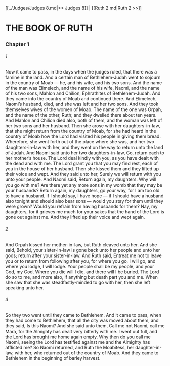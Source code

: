 [[../Judges/Judges 8.md|<< Judges 8]]  |  [[Ruth 2.md|Ruth 2 >>]]

# THE BOOK OF RUTH
### Chapter 1
###### 1
Now it came to pass, in the days when the judges ruled, that there was a famine in the land. And a certain man of Bethlehem-Judah went to sojourn in the country of Moab — he, and his wife, and his two sons. And the name of the man was Elimelech, and the name of his wife, Naomi, and the name of his two sons, Mahlon and Chilion, Ephrathites of Bethlehem-Judah. And they came into the country of Moab and continued there. And Elimelech, Naomi’s husband, died, and she was left and her two sons. And they took themselves wives of the women of Moab. The name of the one was Orpah, and the name of the other, Ruth; and they dwelled there about ten years. And Mahlon and Chilion died also, both of them, and the woman was left of her two sons and her husband. Then she arose with her daughters-in-law, that she might return from the country of Moab, for she had heard in the country of Moab how the Lord had visited his people in giving them bread. Wherefore, she went forth out of the place where she was, and her two daughters-in-law with her, and they went on the way to return unto the land of Judah. And Naomi said unto her two daughters-in-law, Go, return each to her mother’s house. The Lord deal kindly with you, as you have dealt with the dead and with me. The Lord grant you that you may find rest, each of you in the house of her husband. Then she kissed them and they lifted up their voice and wept. And they said unto her, Surely we will return with you unto your people. And Naomi said, Return again, my daughters. Why will you go with me? Are there yet any more sons in my womb that they may be your husbands? Return again, my daughters, go your way, for I am too old to have a husband. If I should say, I have hope — if I should have a husband also tonight and should also bear sons — would you stay for them until they were grown? Would you refrain from having husbands for them? Nay, my daughters, for it grieves me much for your sakes that the hand of the Lord is gone out against me. And they lifted up their voice and wept again.

###### 2
And Orpah kissed her mother-in-law, but Ruth cleaved unto her. And she said, Behold, your sister-in-law is gone back unto her people and unto her gods; return after your sister-in-law. And Ruth said, Entreat me not to leave you or to return from following after you, for where you go, I will go, and where you lodge, I will lodge. Your people shall be my people, and your God, my God. Where you die will I die, and there will I be buried. The Lord do so to me, and more also, if anything but death part you and me. When she saw that she was steadfastly-minded to go with her, then she left speaking unto her.

###### 3
So they two went until they came to Bethlehem. And it came to pass, when they had come to Bethlehem, that all the city was moved about them, and they said, Is this Naomi? And she said unto them, Call me not Naomi, call me Mara, for the Almighty has dealt very bitterly with me. I went out full, and the Lord has brought me home again empty. Why then do you call me Naomi, seeing the Lord has testified against me and the Almighty has afflicted me? So Naomi returned, and Ruth the Moabitess, her daughter-in-law, with her, who returned out of the country of Moab. And they came to Bethlehem in the beginning of barley harvest.